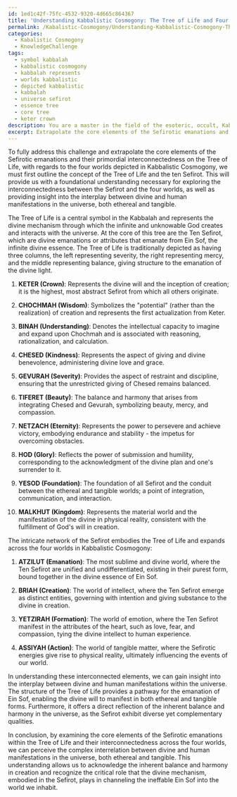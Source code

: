 ```yaml
---
id: 1ed1c42f-75fc-4532-9320-4d665c864367
title: 'Understanding Kabbalistic Cosmogony: The Tree of Life and Four Worlds'
permalink: /Kabalistic-Cosmogony/Understanding-Kabbalistic-Cosmogony-The-Tree-of-Life-and-Four-Worlds/
categories:
  - Kabalistic Cosmogony
  - KnowledgeChallenge
tags:
  - symbol kabbalah
  - kabbalistic cosmogony
  - kabbalah represents
  - worlds kabbalistic
  - depicted kabbalistic
  - kabbalah
  - universe sefirot
  - essence tree
  - core tree
  - keter crown
description: You are a master in the field of the esoteric, occult, Kabalistic Cosmogony and Education. You are a writer of tests, challenges, books and deep knowledge on Kabalistic Cosmogony for initiates and students to gain deep insights and understanding from. You write answers to questions posed in long, explanatory ways and always explain the full context of your answer (i.e., related concepts, formulas, examples, or history), as well as the step-by-step thinking process you take to answer the challenges. Be rigorous and thorough, and summarize the key themes, ideas, and conclusions at the end.
excerpt: Extrapolate the core elements of the Sefirotic emanations and their primordial interconnectedness on the Tree of Life in relation to the four worlds depicted in Kabalistic Cosmogony, and elucidate how understanding this structure illuminates the interplay between divine and human manifestations in the universe, both ethereal and tangible.
---
```

To fully address this challenge and extrapolate the core elements of the Sefirotic emanations and their primordial interconnectedness on the Tree of Life, with regards to the four worlds depicted in Kabbalistic Cosmogony, we must first outline the concept of the Tree of Life and the ten Sefirot. This will provide us with a foundational understanding necessary for exploring the interconnectedness between the Sefirot and the four worlds, as well as providing insight into the interplay between divine and human manifestations in the universe, both ethereal and tangible.

The Tree of Life is a central symbol in the Kabbalah and represents the divine mechanism through which the infinite and unknowable God creates and interacts with the universe. At the core of this tree are the Ten Sefirot, which are divine emanations or attributes that emanate from Ein Sof, the infinite divine essence. The Tree of Life is traditionally depicted as having three columns, the left representing severity, the right representing mercy, and the middle representing balance, giving structure to the emanation of the divine light.

1. **KETER (Crown)**: Represents the divine will and the inception of creation; it is the highest, most abstract Sefirot from which all others originate.

2. **CHOCHMAH (Wisdom)**: Symbolizes the "potential" (rather than the realization) of creation and represents the first actualization from Keter.

3. **BINAH (Understanding)**: Denotes the intellectual capacity to imagine and expand upon Chochmah and is associated with reasoning, rationalization, and calculation.

4. **CHESED (Kindness)**: Represents the aspect of giving and divine benevolence, administering divine love and grace.

5. **GEVURAH (Severity)**: Provides the aspect of restraint and discipline, ensuring that the unrestricted giving of Chesed remains balanced.

6. **TIFERET (Beauty)**: The balance and harmony that arises from integrating Chesed and Gevurah, symbolizing beauty, mercy, and compassion.

7. **NETZACH (Eternity)**: Represents the power to persevere and achieve victory, embodying endurance and stability - the impetus for overcoming obstacles.

8. **HOD (Glory)**: Reflects the power of submission and humility, corresponding to the acknowledgment of the divine plan and one's surrender to it.

9. **YESOD (Foundation)**: The foundation of all Sefirot and the conduit between the ethereal and tangible worlds; a point of integration, communication, and interaction.

10. **MALKHUT (Kingdom)**: Represents the material world and the manifestation of the divine in physical reality, consistent with the fulfillment of God's will in creation.

The intricate network of the Sefirot embodies the Tree of Life and expands across the four worlds in Kabbalistic Cosmogony:

1. **ATZILUT (Emanation)**: The most sublime and divine world, where the Ten Sefirot are unified and undifferentiated, existing in their purest form, bound together in the divine essence of Ein Sof.

2. **BRIAH (Creation)**: The world of intellect, where the Ten Sefirot emerge as distinct entities, governing with intention and giving substance to the divine in creation.

3. **YETZIRAH (Formation)**: The world of emotion, where the Ten Sefirot manifest in the attributes of the heart, such as love, fear, and compassion, tying the divine intellect to human experience.

4. **ASSIYAH (Action)**: The world of tangible matter, where the Sefirotic energies give rise to physical reality, ultimately influencing the events of our world.

In understanding these interconnected elements, we can gain insight into the interplay between divine and human manifestations within the universe. The structure of the Tree of Life provides a pathway for the emanation of Ein Sof, enabling the divine will to manifest in both ethereal and tangible forms. Furthermore, it offers a direct reflection of the inherent balance and harmony in the universe, as the Sefirot exhibit diverse yet complementary qualities.

In conclusion, by examining the core elements of the Sefirotic emanations within the Tree of Life and their interconnectedness across the four worlds, we can perceive the complex interrelation between divine and human manifestations in the universe, both ethereal and tangible. This understanding allows us to acknowledge the inherent balance and harmony in creation and recognize the critical role that the divine mechanism, embodied in the Sefirot, plays in channeling the ineffable Ein Sof into the world we inhabit.

